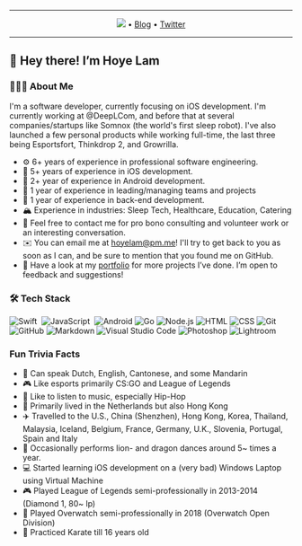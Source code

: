 
---

<p align="center">
  <a href="https://twitter.com/intent/follow?screen_name=hoyelam&tw_p=followbutton"><img src="https://img.shields.io/twitter/follow/hoyelam?label=%40hoyelam&style=social"></a>  •
  <a href="https://hoyelam.com/tag/swift/">Blog</a> •
  <a href="https://twitter.com/intent/follow?screen_name=hoyelam&tw_p=followbutton">Twitter</a>
</p>

---

## 👋 Hey there! I’m Hoye Lam 

### 👨🏻‍💻 About Me
I'm a software developer, currently focusing on iOS development. I'm currently working at @DeepLCom, and before that at several companies/startups like Somnox (the world's first sleep robot). I've also launched a few personal products while working full-time, the last three being Esportsfort, Thinkdrop 2, and Growrilla.

- ⚙️ 6+ years of experience in professional software engineering.
- 📱 5+ years of experience in iOS development.
- 🤖 2+ year of experience in Android development.
- 👔 1 year of experience in leading/managing teams and projects
- 📡 1 year of experience in back-end development.
- 🏔️ Experience in industries: Sleep Tech, Healthcare, Education, Catering
- 💬 Feel free to contact me for pro bono consulting and volunteer work or an interesting conversation.
- ✉️ You can email me at hoyelam@pm.me! I'll try to get back to you as soon as I can, and be sure to mention that you found me on GitHub.
- 📄 Have a look at my [portfolio](https://hoyelam.com/portfolio/) for more projects I’ve done. I’m open to feedback and suggestions!

### 🛠 Tech Stack
![Swift](https://img.shields.io/badge/-Swift-05122A?style=flat&logo=swift)&nbsp;
![JavaScript](https://img.shields.io/badge/-JavaScript-05122A?style=flat&logo=javascript)&nbsp;
![Android](https://img.shields.io/badge/-Android-05122A?style=flat&logo=android)
![Go](https://img.shields.io/badge/-Go-05122A?style=flat&logo=Go)
![Node.js](https://img.shields.io/badge/-Node.js-05122A?style=flat&logo=node.js)
![HTML](https://img.shields.io/badge/-HTML-05122A?style=flat&logo=HTML5)
![CSS](https://img.shields.io/badge/-CSS-05122A?style=flat&logo=CSS3&logoColor=1572B6)
![Git](https://img.shields.io/badge/-Git-05122A?style=flat&logo=git)
![GitHub](https://img.shields.io/badge/-GitHub-05122A?style=flat&logo=github)
![Markdown](https://img.shields.io/badge/-Markdown-05122A?style=flat&logo=markdown)
![Visual Studio Code](https://img.shields.io/badge/-Visual%20Studio%20Code-05122A?style=flat&logo=visual-studio-code&logoColor=007ACC)
![Photoshop](https://img.shields.io/badge/-Photoshop-05122A?style=flat&logo=adobe-photoshop)
![Lightroom](https://img.shields.io/badge/-lightroom-05122A?style=flat&logo=adobe-lightroom)

### Fun Trivia Facts
* 💬 Can speak Dutch, English, Cantonese, and some Mandarin
* 🎮 Like esports primarily CS:GO and League of Legends
* 🎵 Like to listen to music, especially Hip-Hop
* 🏡 Primarily lived in the Netherlands but also Hong Kong
* ✈️ Travelled to the U.S., China (Shenzhen), Hong Kong, Korea, Thailand, Malaysia, Iceland, Belgium, France, Germany, U.K., Slovenia, Portugal, Spain and Italy
* 🦁 Occasionally performs lion- and dragon dances around 5~ times a year.
* 💻 Started learning iOS development on a (very bad) Windows Laptop using Virtual Machine
* 🎮 Played League of Legends semi-professionally in 2013-2014 (Diamond 1, 80~ lp)
* 🔫 Played Overwatch semi-professionally in 2018 (Overwatch Open Division)
* 🥋 Practiced Karate till 16 years old
